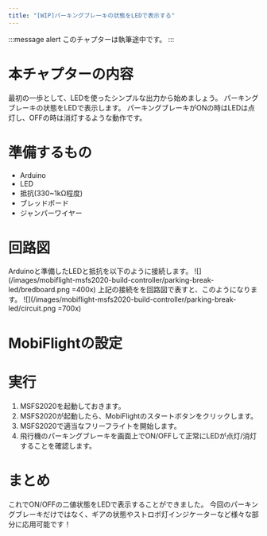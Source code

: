 ```yaml
---
title: "[WIP]パーキングブレーキの状態をLEDで表示する"
---
```


:::message alert
このチャプターは執筆途中です。
:::

# 本チャプターの内容
最初の一歩として、LEDを使ったシンプルな出力から始めましょう。
パーキングブレーキの状態をLEDで表示します。
パーキングブレーキがONの時はLEDは点灯し、OFFの時は消灯するような動作です。

# 準備するもの
- Arduino
- LED
- 抵抗(330~1kΩ程度)
- ブレッドボード
- ジャンパーワイヤー

# 回路図
Arduinoと準備したLEDと抵抗を以下のように接続します。
![](/images/mobiflight-msfs2020-build-controller/parking-break-led/bredboard.png =400x)
上記の接続をを回路図で表すと、このようになります。
![](/images/mobiflight-msfs2020-build-controller/parking-break-led/circuit.png =700x)


# MobiFlightの設定

# 実行
1. MSFS2020を起動しておきます。
1. MSFS2020が起動したら、MobiFlightのスタートボタンをクリックします。
1. MSFS2020で適当なフリーフライトを開始します。
1. 飛行機のパーキングブレーキを画面上でON/OFFして正常にLEDが点灯/消灯することを確認します。


# まとめ
これでON/OFFの二値状態をLEDで表示することができました。
今回のパーキングブレーキだけではなく、ギアの状態やストロボ灯インジケーターなど様々な部分に応用可能です！
